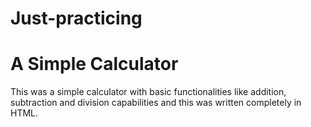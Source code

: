 # Just-practicing
<h1>A Simple Calculator</h1>

<p>This was a simple calculator with basic functionalities like addition, subtraction and division capabilities and this was written completely in HTML.</p>
